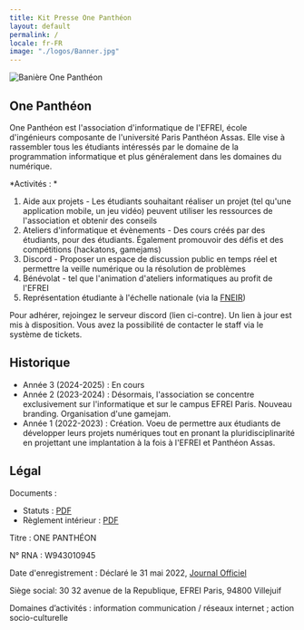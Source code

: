```yaml
---
title: Kit Presse One Panthéon
layout: default
permalink: /
locale: fr-FR
image: "./logos/Banner.jpg"
---
```


![Banière One Panthéon](./logos/LandingBanner.svg)

## One Panthéon

One Panthéon est l'association d'informatique de l'EFREI, école d'ingénieurs composante de l'université Paris Panthéon Assas. Elle vise à rassembler tous les étudiants intéressés par le domaine de la programmation informatique et plus généralement dans les domaines du numérique.

*Activités : *

1. Aide aux projets - Les étudiants souhaitant réaliser un projet (tel qu'une application mobile, un jeu vidéo) peuvent utiliser les ressources de l'association et obtenir des conseils
2. Ateliers d'informatique et évènements - Des cours créés par des étudiants, pour des étudiants. Également promouvoir des défis et des compétitions (hackatons, gamejams)
3. Discord - Proposer un espace de discussion public en temps réel et permettre la veille numérique ou la résolution de problèmes
4. Bénévolat - tel que l'animation d'ateliers informatiques au profit de l'EFREI
5. Représentation étudiante à l'échelle nationale (via la [FNEIR](https://fneir.github.io))

Pour adhérer, rejoingez le serveur discord (lien ci-contre). Un lien à jour est mis à disposition. Vous avez la possibilité de contacter le staff via le système de tickets.

## Historique

* Année 3 (2024-2025) : En cours
* Année 2 (2023-2024) : Désormais, l'association se concentre exclusivement sur l'informatique et sur le campus EFREI Paris. Nouveau branding. Organisation d'une gamejam. 
* Année 1 (2022-2023) : Création. Voeu de permettre aux étudiants de développer leurs projets numériques tout en pronant la pluridisciplinarité en projettant une implantation à la fois à l'EFREI et Panthéon Assas.

## Légal

Documents :
* Statuts : [PDF](./Statuts.pdf)
* Règlement intérieur : [PDF](./ReglementInterieur.pdf)

Titre : ONE PANTHÉON

N° RNA : W943010945

Date d'enregistrement : Déclaré le 31 mai 2022, [Journal Officiel](https://www.journal-officiel.gouv.fr/pages/associations-detail-annonce/?q.id=id:202200221330)

Siège social: 30 32 avenue de la Republique, EFREI Paris, 94800 Villejuif

Domaines d’activités : information communication / réseaux internet ; action socio-culturelle

